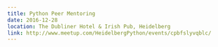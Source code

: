 ```yaml
---
title: Python Peer Mentoring
date: 2016-12-28
location: The Dubliner Hotel & Irish Pub, Heidelberg
link: http://www.meetup.com/HeidelbergPython/events/cpbfslyvqblc/
---
```

